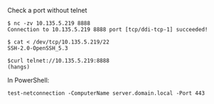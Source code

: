 Check a port without telnet

```
$ nc -zv 10.135.5.219 8888
Connection to 10.135.5.219 8888 port [tcp/ddi-tcp-1] succeeded!

$ cat < /dev/tcp/10.135.5.219/22
SSH-2.0-OpenSSH_5.3

$curl telnet://10.135.5.219:8888
(hangs)
```

In PowerShell:

```
test-netconnection -ComputerName server.domain.local -Port 443
```
